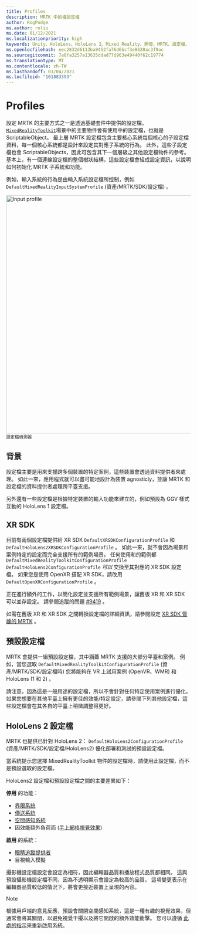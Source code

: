 ```yaml
---
title: Profiles
description: MRTK 中的檔設定檔
author: RogPodge
ms.author: roliu
ms.date: 01/12/2021
ms.localizationpriority: high
keywords: Unity、HoloLens、HoloLens 2、Mixed Reality、開發、MRTK、設定檔、
ms.openlocfilehash: eec2832d6113ba9452fa76d6bcf3e8620ac3f9ac
ms.sourcegitcommit: 7a8fa3257a13635ddad77d963e49440f62c19774
ms.translationtype: MT
ms.contentlocale: zh-TW
ms.lasthandoff: 03/04/2021
ms.locfileid: "101883393"
---
```

# <a name="profiles"></a>Profiles

設定 MRTK 的主要方式之一是透過基礎套件中提供的設定檔。 [`MixedRealityToolkit`](xref:Microsoft.MixedReality.Toolkit.MixedRealityToolkit)場景中的主要物件會有使用中的設定檔，也就是 ScriptableObject。 最上層 MRTK 設定檔包含主要核心系統每個核心的子設定檔資料，每一個核心系統都是設計來設定其對應子系統的行為。 此外，這些子設定檔也會 ScriptableObjects，因此可包含其下一個層級之其他設定檔物件的參考。 基本上，有一個連線設定檔的整個樹狀結構，這些設定檔會組成設定資訊，以說明如何初始化 MRTK 子系統和功能。

例如，輸入系統的行為是由輸入系統設定檔所控制，例如 `DefaultMixedRealityInputSystemProfile` (資產/MRTK/SDK/設定檔) 。

<img src="../images/profiles/input_profile.png" width="650px" alt="Input profile" style="display:block;">
<sup>設定檔偵測器</sup>

## <a name="background"></a>背景

設定檔主要是用來支援跨多個裝置的特定案例，這些裝置會透過資料提供者來處理。 如此一來，應用程式就可以盡可能地設計為裝置 agnosticly，並讓 MRTK 和設定檔的資料提供者處理跨平臺支援。

另外還有一些設定檔是根據特定裝置的輸入功能來建立的，例如預設為 GGV 樣式互動的 HoloLens 1 設定檔。

## <a name="xr-sdk"></a>XR SDK

目前有兩個設定檔提供給 XR SDK `DefaultXRSDKConfigurationProfile` 和 `DefaultHoloLens2XRSDKConfigurationProfile` 。 如此一來，就不會因為場景和案例特定的設定而完全支援所有的範例場景。 任何使用和的範例都 `DefaultMixedRealityToolkitConfigurationProfile` `DefaultHoloLens2ConfigurationProfile` _可以_ 交換至其對應的 XR SDK 設定檔。 如果您是使用 OpenXR 搭配 XR SDK，請改用 `DefaultOpenXRConfigurationProfile` 。

正在進行額外的工作，以簡化設定並支援所有範例場景，讓舊版 XR 和 XR SDK 可以並存設定。 請參閱追蹤的問題 [#9419](https://github.com/microsoft/MixedRealityToolkit-Unity/issues/9419) 。

如需在舊版 XR 和 XR SDK 之間轉換設定檔的詳細資訊，請參閱設定 [XR SDK 管線的 MRTK](../../configuration/getting-started-with-mrtk-and-xrsdk.md#configuring-mrtk-for-the-xr-sdk-pipeline) 。

## <a name="default-profile"></a>預設設定檔

MRTK 會提供一組預設設定檔，其中涵蓋 MRTK 支援的大部分平臺和案例。 例如，當您選取 `DefaultMixedRealityToolkitConfigurationProfile` (資產/MRTK/SDK/設定檔時) 您將能夠在 VR 上試用案例 (OpenVR、WMR) 和 HoloLens (1 和 2) 。

請注意，因為這是一般用途的設定檔，所以不會針對任何特定使用案例進行優化。 如果您想要在其他平臺上擁有更佳的效能/特定設定，請參閱下列其他設定檔，這些設定檔會在其各自的平臺上稍微調整得更好。

## <a name="hololens-2-profile"></a>HoloLens 2 設定檔

MRTK 也提供已針對 HoloLens 2： `DefaultHoloLens2ConfigurationProfile` (資產/MRTK/SDK/設定檔/HoloLens2) 優化部署和測試的預設設定檔。

當系統提示您選擇 MixedRealityToolkit 物件的設定檔時，請使用此設定檔，而不是預設選取的設定檔。

HoloLens2 設定檔和預設設定檔之間的主要差異如下：

**停用** 的功能：

- [界限系統](../boundary/boundary-system-getting-started.md)
- [傳送系統](../teleport-system/teleport-system.md)
- [空間感知系統](../spatial-awareness/spatial-awareness-getting-started.md)
- 因效能額外負荷而 ([手上網格視覺效果](../input/hand-tracking.md)) 

**啟用** 的系統：

- [眼睛追蹤提供者](../input/eye-tracking/eye-tracking-main.md)
- 目視輸入模擬

攝影機設定檔設定會設定為相符，因此編輯器品質和播放程式品質都相同。 這與預設攝影機設定檔不同，因為不透明顯示會設定為較高的品質。 這項變更表示在編輯器品質較低的情況下，將會更接近裝置上呈現的內容。

> [!NOTE]
> 根據用戶端的意見反應，預設會關閉空間感知系統，這是一種有趣的視覺效果，但通常會將其關閉，以避免視覺干擾以及將它開啟的額外效能衝擊。 您可以遵循 [此處的指示](../spatial-awareness/spatial-awareness-getting-started.md)來重新啟用系統。

